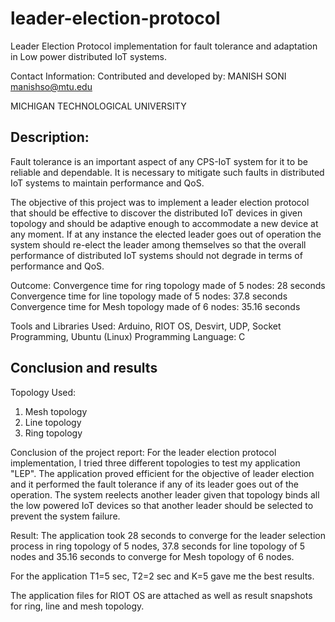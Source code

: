# leader-election-protocol
Leader Election Protocol implementation for fault tolerance and adaptation in Low power distributed IoT systems.

Contact Information:
Contributed and developed by: MANISH SONI <manishso@mtu.edu>

MICHIGAN TECHNOLOGICAL UNIVERSITY

## Description:
Fault tolerance is an important aspect of any CPS-IoT system for it to be reliable and dependable. It is necessary to mitigate such faults in distributed IoT systems to maintain performance and QoS. 

The objective of this project was to implement a leader election protocol that should be effective to discover the distributed IoT devices in given topology and should be adaptive enough to accommodate a new device at any moment. If at any instance the elected leader goes out of operation the system should re-elect the leader among themselves so that the overall performance of distributed IoT systems should not degrade in terms of performance and QoS.

Outcome:
Convergence time for ring topology made of 5 nodes: 28 seconds
Convergence time for line topology made of 5 nodes: 37.8 seconds 
Convergence time for Mesh topology made of 6 nodes: 35.16 seconds 

Tools and Libraries Used: Arduino, RIOT OS, Desvirt, UDP, Socket Programming,  Ubuntu (Linux)
Programming Language: C

## Conclusion and results

Topology Used:
1. Mesh topology
2. Line topology
3. Ring topology

Conclusion of the project report:
For the leader election protocol implementation, I tried three different topologies to test my application "LEP". The application proved efficient for the objective of leader election and it performed the fault tolerance if any of its leader goes out of the operation. The system reelects another leader given that topology binds all the low powered IoT devices so that another leader should be selected to prevent the system failure. 

Result:
The application took 28 seconds to converge for the leader selection process in ring topology of 5 nodes,
37.8 seconds for line topology of 5 nodes and 35.16 seconds to converge for Mesh topology of 6 nodes.

For the application T1=5 sec, T2=2 sec and K=5 gave me the best results.

The application files for RIOT OS are attached as well as result snapshots for ring, line and mesh topology.

